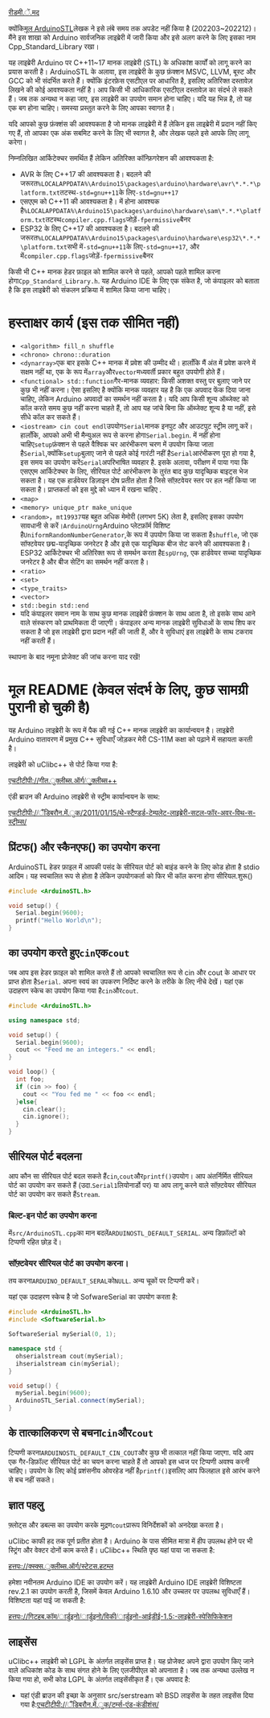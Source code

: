 [रीडमी.ें.मद](README.en.md)

क्योंकि[मूल ArduinoSTL](https://github.com/mike-matera/ArduinoSTL)लेखक ने इसे लंबे समय तक अपडेट नहीं किया है (202203~202212)। मैंने इस शाखा को Arduino सार्वजनिक लाइब्रेरी में जारी किया और इसे अलग करने के लिए इसका नाम Cpp_Standard_Library रखा।

यह लाइब्रेरी Arduino पर C++11~17 मानक लाइब्रेरी (STL) के अधिकांश कार्यों को लागू करने का प्रयास करती है। ArduinoSTL के अलावा, इस लाइब्रेरी के कुछ फ़ंक्शन MSVC, LLVM, बूस्ट और GCC को भी संदर्भित करते हैं। क्योंकि इंटरफ़ेस एसटीएल पर आधारित है, इसलिए अतिरिक्त दस्तावेज़ लिखने की कोई आवश्यकता नहीं है। आप किसी भी आधिकारिक एसटीएल दस्तावेज़ का संदर्भ ले सकते हैं। जब तक अन्यथा न कहा जाए, इस लाइब्रेरी का उपयोग समान होना चाहिए। यदि यह भिन्न है, तो यह एक बग होना चाहिए। समस्या प्रस्तुत करने के लिए आपका स्वागत है।

यदि आपको कुछ फ़ंक्शंस की आवश्यकता है जो मानक लाइब्रेरी में हैं लेकिन इस लाइब्रेरी में प्रदान नहीं किए गए हैं, तो आपका एक अंक सबमिट करने के लिए भी स्वागत है, और लेखक पहले इसे आपके लिए लागू करेगा।

निम्नलिखित आर्किटेक्चर समर्थित हैं लेकिन अतिरिक्त कॉन्फ़िगरेशन की आवश्यकता है:

-   AVR के लिए C++17 की आवश्यकता है। बदलने की जरूरत`%LOCALAPPDATA%\Arduino15\packages\arduino\hardware\avr\*.*.*\platform.txt`तटस्थ`-std=gnu++11`के लिए`-std=gnu++17`
-   एसएएम को C++11 की आवश्यकता है। में होना आवश्यक है`%LOCALAPPDATA%\Arduino15\packages\arduino\hardware\sam\*.*.*\platform.txt`तटस्थ`compiler.cpp.flags`जोड़ें`-fpermissive`बैनर
-   ESP32 के लिए C++17 की आवश्यकता है। बदलने की जरूरत`%LOCALAPPDATA%\Arduino15\packages\arduino\hardware\esp32\*.*.*\platform.txt`सभी में`-std=gnu++11`के लिए`-std=gnu++17`, और में`compiler.cpp.flags`जोड़ें`-fpermissive`बैनर

किसी भी C++ मानक हेडर फ़ाइल को शामिल करने से पहले, आपको पहले शामिल करना होगा`Cpp_Standard_Library.h`. यह Arduino IDE के लिए एक संकेत है, जो कंपाइलर को बताता है कि इस लाइब्रेरी को संकलन प्रक्रिया में शामिल किया जाना चाहिए।

# हस्ताक्षर कार्य (इस तक सीमित नहीं)

-   `<algorithm> fill_n shuffle`
-   `<chrono> chrono::duration`
-   `<dynarray>`एक बार इसके C++ मानक में प्रवेश की उम्मीद थी। हालाँकि मैं अंत में प्रवेश करने में सक्षम नहीं था, एक के रूप में`array`और`vector`मध्यवर्ती प्रकार बहुत उपयोगी होते हैं।
-   `<functional> std::function`गैर-मानक व्यवहार: किसी अशक्त वस्तु पर बुलाए जाने पर कुछ भी नहीं करना। ऐसा इसलिए है क्योंकि मानक व्यवहार यह है कि एक अपवाद फेंक दिया जाना चाहिए, लेकिन Arduino अपवादों का समर्थन नहीं करता है। यदि आप किसी शून्य ऑब्जेक्ट को कॉल करते समय कुछ नहीं करना चाहते हैं, तो आप यह जांचे बिना कि ऑब्जेक्ट शून्य है या नहीं, इसे सीधे कॉल कर सकते हैं।
-   `<iostream> cin cout endl`उपयोग`Serial`मानक इनपुट और आउटपुट स्ट्रीम लागू करें। हालाँकि, आपको अभी भी मैन्युअल रूप से करना होगा`Serial.begin`. में नहीं होना चाहिए`setup`फ़ंक्शन से पहले वैश्विक चर आरंभीकरण चरण में उपयोग किया जाता है`Serial`,क्योंकि`setup`बुलाए जाने से पहले कोई गारंटी नहीं है`Serial`आरंभीकरण पूरा हो गया है, इस समय का उपयोग करें`Serial`अपरिभाषित व्यवहार है. इसके अलावा, परीक्षण में पाया गया कि एसएएम आर्किटेक्चर के लिए, सीरियल पोर्ट आरंभीकरण के तुरंत बाद कुछ यादृच्छिक बाइट्स भेज सकता है। यह एक हार्डवेयर डिज़ाइन दोष प्रतीत होता है जिसे सॉफ़्टवेयर स्तर पर हल नहीं किया जा सकता है। प्राप्तकर्ता को इस मुद्दे को ध्यान में रखना चाहिए .
-   `<map>`
-   `<memory> unique_ptr make_unique`
-   `<random>`，`mt19937`यह बहुत अधिक मेमोरी (लगभग 5K) लेता है, इसलिए इसका उपयोग सावधानी से करें।`ArduinoUrng`Arduino प्लेटफ़ॉर्म विशिष्ट है`UniformRandomNumberGenerator`,के रूप में उपयोग किया जा सकता है`shuffle`, जो एक सॉफ्टवेयर छद्म-यादृच्छिक जनरेटर है और इसे एक यादृच्छिक बीज सेट करने की आवश्यकता है। ESP32 आर्किटेक्चर भी अतिरिक्त रूप से समर्थन करता है`EspUrng`, एक हार्डवेयर सच्चा यादृच्छिक जनरेटर है और बीज सेटिंग का समर्थन नहीं करता है।
-   `<ratio>`
-   `<set>`
-   `<type_traits>`
-   `<vector>`
-   `std::begin std::end`
-   यदि कंपाइलर समान नाम के साथ कुछ मानक लाइब्रेरी फ़ंक्शन के साथ आता है, तो इसके साथ आने वाले संस्करण को प्राथमिकता दी जाएगी। कंपाइलर अन्य मानक लाइब्रेरी सुविधाओं के साथ शिप कर सकता है जो इस लाइब्रेरी द्वारा प्रदान नहीं की जाती हैं, और वे सुविधाएं इस लाइब्रेरी के साथ टकराव नहीं करती हैं।

स्थापना के बाद नमूना प्रोजेक्ट की जांच करना याद रखें!

# मूल README (केवल संदर्भ के लिए, कुछ सामग्री पुरानी हो चुकी है)

यह Arduino लाइब्रेरी के रूप में पैक की गई C++ मानक लाइब्रेरी का कार्यान्वयन है। लाइब्रेरी Arduino वातावरण में प्रमुख C++ सुविधाएँ जोड़कर मेरी CS-11M कक्षा को पढ़ाने में सहायता करती है।

लाइब्रेरी को uClibc++ से पोर्ट किया गया है:

[एचटीटीपी://गीत.ुक्लीब्स.ऑर्ग/ुक्लीब्स++](http://git.uclibc.org/uClibc++)

एंडी ब्राउन की Arduino लाइब्रेरी से स्ट्रीम कार्यान्वयन के साथ:

[एचटीटीपी://ैंडिबरौन.में.ुक/2011/01/15/थे-स्टैण्डर्ड-टेम्पलेट-लाइब्रेरी-सटल-फॉर-अवर-विथ-स-स्ट्रीम्स/](http://andybrown.me.uk/2011/01/15/the-standard-template-library-stl-for-avr-with-c-streams/)

## प्रिंटफ() और स्कैनएफ() का उपयोग करना

ArduinoSTL हेडर फ़ाइल में आपकी पसंद के सीरियल पोर्ट को बाइंड करने के लिए कोड होता है
stdio आदिम। यह स्वचालित रूप से होता है लेकिन उपयोगकर्ता को फिर भी कॉल करना होगा
सीरियल.शुरू()

```c++
#include <ArduinoSTL.h>

void setup() {
  Serial.begin(9600); 
  printf("Hello World\n");
}
```

## का उपयोग करते हुए`cin`एक`cout`

जब आप इस हेडर फ़ाइल को शामिल करते हैं तो आपको स्वचालित रूप से cin और cout के आधार पर प्राप्त होता है`Serial`. अपना स्वयं का उपकरण निर्दिष्ट करने के तरीके के लिए नीचे देखें। यहां एक उदाहरण स्केच का उपयोग किया गया है`cin`और`cout`.

```c++
#include <ArduinoSTL.h>

using namespace std;

void setup() {
  Serial.begin(9600);
  cout << "Feed me an integers." << endl;
}

void loop() {
  int foo;
  if (cin >> foo) { 
    cout << "You fed me " << foo << endl;
  }else{
    cin.clear();
    cin.ignore();
  }
}
```

## सीरियल पोर्ट बदलना

आप कौन सा सीरियल पोर्ट बदल सकते हैं`cin`,`cout`और`printf()`उपयोग। आप अंतर्निर्मित सीरियल पोर्ट का उपयोग कर सकते हैं (उदा.`Serial1`लियोनार्डो पर) या आप लागू करने वाले सॉफ़्टवेयर सीरियल पोर्ट का उपयोग कर सकते हैं`Stream`.

### बिल्ट-इन पोर्ट का उपयोग करना

में`src/ArduinoSTL.cpp`का मान बदलें`ARDUINOSTL_DEFAULT_SERIAL`. अन्य डिफ़ॉल्टों को टिप्पणी रहित छोड़ दें।

### सॉफ़्टवेयर सीरियल पोर्ट का उपयोग करना।

तय करना`ARDUINO_DEFAULT_SERAL`को`NULL`. अन्य चूकों पर टिप्पणी करें।

यहां एक उदाहरण स्केच है जो SofwareSerial का उपयोग करता है:

```c++
#include <ArduinoSTL.h>
#include <SoftwareSerial.h>

SoftwareSerial mySerial(0, 1);

namespace std { 
  ohserialstream cout(mySerial);
  ihserialstream cin(mySerial);
}

void setup() {
  mySerial.begin(9600);
  ArduinoSTL_Serial.connect(mySerial);
}
```

## के तात्कालिकरण से बचना`cin`और`cout`

टिप्पणी करना`ARDUINOSTL_DEFAULT_CIN_COUT`और कुछ भी तत्काल नहीं किया जाएगा. यदि आप एक गैर-डिफ़ॉल्ट सीरियल पोर्ट का चयन करना चाहते हैं तो आपको इस ध्वज पर टिप्पणी अवश्य करनी चाहिए। उपयोग के लिए कोई प्रशंसनीय ओवरहेड नहीं है`printf()`इसलिए आप फिलहाल इसे आरंभ करने से बच नहीं सकते।

## ज्ञात पहलु

फ़्लोट्स और डबल्स का उपयोग करके मुद्रण`cout`प्रारूप विनिर्देशकों को अनदेखा करता है।

uClibc काफी हद तक पूर्ण प्रतीत होता है। Arduino के पास सीमित मात्रा में हीप उपलब्ध होने पर भी स्ट्रिंग और वेक्टर दोनों काम करते हैं। uClibc++ स्थिति पृष्ठ यहां पाया जा सकता है:

[हत्तपः://क्स्क्स.ुक्लीब्स.ऑर्ग/स्टेटस.हटम्ल](https://cxx.uclibc.org/status.html)

हमेशा नवीनतम Arduino IDE का उपयोग करें। यह लाइब्रेरी Arduino IDE लाइब्रेरी विशिष्टता rev.2.1 का उपयोग करती है, जिसमें केवल Arduino 1.6.10 और उच्चतर पर उपलब्ध सुविधाएँ हैं। विशिष्टता यहां पाई जा सकती है:

[हत्तपः://गिटहब.कॉम/ार्डुइनो/ार्डुइनो/विकी/ार्डुइनो-आईडीई-1.5:-लाइब्रेरी-स्पेसिफिकेशन](https://github.com/arduino/Arduino/wiki/Arduino-IDE-1.5:-Library-specification)

## लाइसेंस

uClibc++ लाइब्रेरी को LGPL के अंतर्गत लाइसेंस प्राप्त है। यह प्रोजेक्ट अपने द्वारा उपयोग किए जाने वाले अधिकांश कोड के साथ संगत होने के लिए एलजीपीएल को अपनाता है। जब तक अन्यथा उल्लेख न किया गया हो, सभी कोड LGPL के अंतर्गत लाइसेंसीकृत हैं। एक अपवाद है:

-   यहां एंडी ब्राउन की इच्छा के अनुसार src/serstream को BSD लाइसेंस के तहत लाइसेंस दिया गया है:[एचटीटीपी://ैंडिबरौन.में.ुक/टर्म्स-एंड-कंडीशंस/](http://andybrown.me.uk/terms-and-conditions/)
